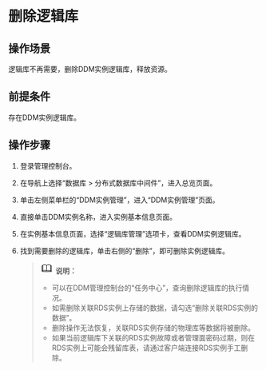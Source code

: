 # 删除逻辑库<a name="ddm_03_0008"></a>

## 操作场景<a name="section19440723"></a>

逻辑库不再需要，删除DDM实例逻辑库，释放资源。

## 前提条件<a name="section40748785"></a>

存在DDM实例逻辑库。

## 操作步骤<a name="section31194749"></a>

1.  登录管理控制台。
2.  在导航上选择“数据库 \> 分布式数据库中间件”，进入总览页面。
3.  单击左侧菜单栏的“DDM实例管理”，进入“DDM实例管理”页面。
4.  直接单击DDM实例名称，进入实例基本信息页面。
5.  在实例基本信息页面，选择“逻辑库管理”选项卡，查看DDM实例逻辑库。
6.  找到需要删除的逻辑库，单击右侧的“删除”，即可删除实例逻辑库。

    >![](public_sys-resources/icon-note.gif) **说明：**   
    >-   可以在DDM管理控制台的“任务中心”，查询删除逻辑库的执行情况。  
    >-   如需删除关联RDS实例上存储的数据，请勾选“删除关联RDS实例的数据”。  
    >    -   删除操作无法恢复，关联RDS实例存储的物理库等数据将被删除。  
    >    -   如果当前逻辑库下关联的RDS实例故障或者管理面密码过期，则在RDS实例上可能会残留库表，请通过客户端连接RDS实例手工删除。  


